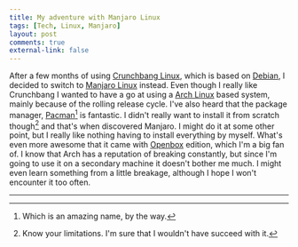 ```yaml
---
title: My adventure with Manjaro Linux
tags: [Tech, Linux, Manjaro]
layout: post
comments: true
external-link: false
---
```


After a few months of using [Crunchbang Linux](http://crunchbang.org/ "Crunchbang Linux"), which is based on [Debian](http://www.debian.org/ "Debian"), I decided to switch to [Manjaro Linux](http://manjaro.org/ "Manjaro Linux") instead. Even though I really like Crunchbang I wanted to have a go at using a [Arch Linux](https://www.archlinux.org/ "Arch Linux") based system, mainly because of the rolling release cycle. I've also heard that the package manager, [Pacman](https://wiki.archlinux.org/index.php/Pacman "Pacman")[^20130325-1] is fantastic. I didn't really want to install it from scratch though[^20130325-2] and that's when discovered Manjaro. I might do it at some other point, but I really like nothing having to install everything by myself. What's even more awesome that it came with [Openbox](http://openbox.org/ "Openbox") edition, which I'm a big fan of. I know that Arch has a reputation of breaking constantly, but since I'm going to use it on a secondary machine it doesn't bother me much. I might even learn something from a little breakage, although I hope I won't encounter it too often.

***

[^20130325-1]: Which is an amazing name, by the way.
[^20130325-2]: Know your limitations. I'm sure that I wouldn't have succeed with it.
